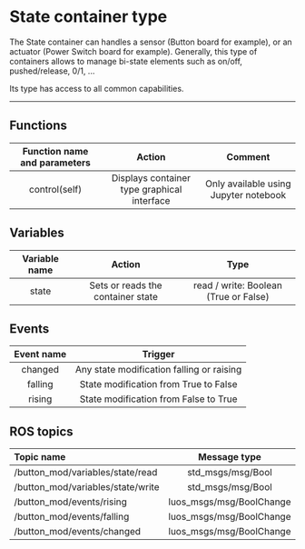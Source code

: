 # State container type

The State container can handles a sensor (Button board for example), or an actuator (Power Switch board for example). Generally, this type of containers allows to manage bi-state elements such as on/off, pushed/release, 0/1, ...

Its type has access to all common capabilities.

----

## Functions

| **Function name and parameters** | **Action** | **Comment** |
|:---:|:---:|:---:|
| control(self) | Displays container type graphical interface | Only available using Jupyter notebook |

## Variables

| **Variable name** | **Action** | **Type** |
|:---:|:---:|:---:|
| state | Sets or reads the container state | read / write: Boolean (True or False) |

## Events

| **Event name** | **Trigger** |
|:---:|:---:|
| changed | Any state modification falling or raising |
| falling | State modification from True to False |
| rising | State modification from False to True |

## ROS topics
| **Topic name** | **Message type** |
|:----|:---:|
| /button_mod/variables/state/read | std_msgs/msg/Bool
| /button_mod/variables/state/write | std_msgs/msg/Bool
| /button_mod/events/rising | luos_msgs/msg/BoolChange
| /button_mod/events/falling | luos_msgs/msg/BoolChange
| /button_mod/events/changed | luos_msgs/msg/BoolChange



